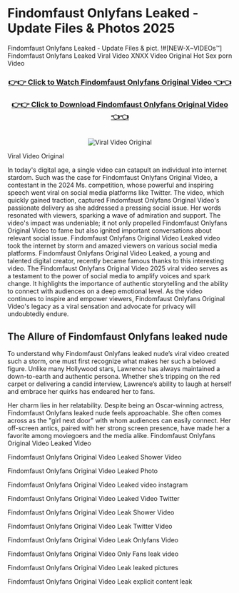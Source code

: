 # Findomfaust Onlyfans Leaked - Update Files & Photos 2025

Findomfaust Onlyfans Leaked - Update Files & pict. !#[NEW-X~VIDEOs™] Findomfaust Onlyfans Leaked Viral Video XNXX Video Original Hot Sex porn Video
<br>
<div align="center">
<h3><a href="https://links2leaks.com?utm_source=findomfaust&utm_medium=gitlong" rel="nofollow">👉👉 Click to Watch Findomfaust Onlyfans Original Video 👈👈</a></h3>
<h3><a href="https://links2leaks.com?utm_source=findomfaust&utm_medium=gitlong" rel="nofollow">👉👉 Click to Download Findomfaust Onlyfans Original Video 👈👈</a></h3>
<br>
<a href="https://links2leaks.com?utm_source=findomfaust&utm_medium=gitlong" rel="nofollow"><img src="https://i.ibb.co/Gkj2r4b/banner.png" alt="Viral Video Original" style="max-width: 100%; display: inline-block;" data-target="animated-image.originalImage"></a>
</div>

Viral Video Original

In today's digital age, a single video can catapult an individual into internet stardom. Such was the case for Findomfaust Onlyfans Original Video, a contestant in the 2024 Ms. competition, whose powerful and inspiring speech went viral on social media platforms like Twitter.
The video, which quickly gained traction, captured Findomfaust Onlyfans Original Video's passionate delivery as she addressed a pressing social issue. Her words resonated with viewers, sparking a wave of admiration and support. The video's impact was undeniable; it not only propelled Findomfaust Onlyfans Original Video to fame but also ignited important conversations about relevant social issue.
Findomfaust Onlyfans Original Video Leaked video took the internet by storm and amazed viewers on various social media platforms. Findomfaust Onlyfans Original Video Leaked, a young and talented digital creator, recently became famous thanks to this interesting video.
The Findomfaust Onlyfans Original Video 2025 viral video serves as a testament to the power of social media to amplify voices and spark change. It highlights the importance of authentic storytelling and the ability to connect with audiences on a deep emotional level. As the video continues to inspire and empower viewers, Findomfaust Onlyfans Original Video's legacy as a viral sensation and advocate for privacy will undoubtedly endure.

<h2>The Allure of Findomfaust Onlyfans leaked nude</h2>


To understand why Findomfaust Onlyfans leaked nude’s viral video created such a storm, one must first recognize what makes her such a beloved figure. Unlike many Hollywood stars, Lawrence has always maintained a down-to-earth and authentic persona. Whether she’s tripping on the red carpet or delivering a candid interview, Lawrence’s ability to laugh at herself and embrace her quirks has endeared her to fans.

Her charm lies in her relatability. Despite being an Oscar-winning actress, Findomfaust Onlyfans leaked nude feels approachable. She often comes across as the "girl next door" with whom audiences can easily connect. Her off-screen antics, paired with her strong screen presence, have made her a favorite among moviegoers and the media alike.
Findomfaust Onlyfans Original Video Leaked Video

Findomfaust Onlyfans Original Video Leaked Shower Video

Findomfaust Onlyfans Original Video Leaked Photo

Findomfaust Onlyfans Original Video Leaked video instagram

Findomfaust Onlyfans Original Video Leaked Video Twitter

Findomfaust Onlyfans Original Video Leak Shower Video

Findomfaust Onlyfans Original Video Leak Twitter Video

Findomfaust Onlyfans Original Video Leak Onlyfans Video

Findomfaust Onlyfans Original Video Only Fans leak video

Findomfaust Onlyfans Original Video Leak leaked pictures

Findomfaust Onlyfans Original Video Leak explicit content leak